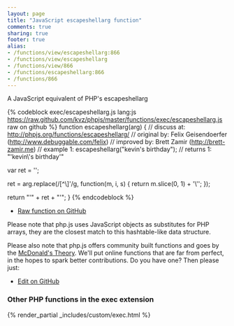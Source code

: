 ```yaml
---
layout: page
title: "JavaScript escapeshellarg function"
comments: true
sharing: true
footer: true
alias:
- /functions/view/escapeshellarg:866
- /functions/view/escapeshellarg
- /functions/view/866
- /functions/escapeshellarg:866
- /functions/866
---
```

<!-- Generated by Rakefile:build -->
A JavaScript equivalent of PHP's escapeshellarg

{% codeblock exec/escapeshellarg.js lang:js https://raw.github.com/kvz/phpjs/master/functions/exec/escapeshellarg.js raw on github %}
function escapeshellarg(arg) {
  //  discuss at: http://phpjs.org/functions/escapeshellarg/
  // original by: Felix Geisendoerfer (http://www.debuggable.com/felix)
  // improved by: Brett Zamir (http://brett-zamir.me)
  //   example 1: escapeshellarg("kevin's birthday");
  //   returns 1: "'kevin\\'s birthday'"

  var ret = '';

  ret = arg.replace(/[^\\]'/g, function(m, i, s) {
    return m.slice(0, 1) + '\\\'';
  });

  return "'" + ret + "'";
}
{% endcodeblock %}

 - [Raw function on GitHub](https://github.com/kvz/phpjs/blob/master/functions/exec/escapeshellarg.js)

Please note that php.js uses JavaScript objects as substitutes for PHP arrays, they are 
the closest match to this hashtable-like data structure. 

Please also note that php.js offers community built functions and goes by the 
[McDonald's Theory](https://medium.com/what-i-learned-building/9216e1c9da7d). We'll put online 
functions that are far from perfect, in the hopes to spark better contributions. 
Do you have one? Then please just: 

 - [Edit on GitHub](https://github.com/kvz/phpjs/edit/master/functions/exec/escapeshellarg.js)


### Other PHP functions in the exec extension
{% render_partial _includes/custom/exec.html %}
